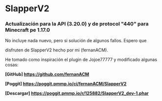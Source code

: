 # SlapperV2
### Actualización para la API (3.20.0) y de protocol "440" para Minecraft pe 1.17.0

No incluye nada nuevo, pero si solución de algunos fallos. Espero que

disfruten de SlapperV2 hecho por mi (fernanACM).

He tomado como inspiración el plugin de Jojoe77777 y modificado algunas cosas:

**[GitHub] https://github.com/fernanACM** 

**[Poggit] https://poggit.pmmp.io/ci/fernanACM/SlapperV2**



**[Descargar] https://poggit.pmmp.io/r/125882/SlapperV2_dev-1.phar**


